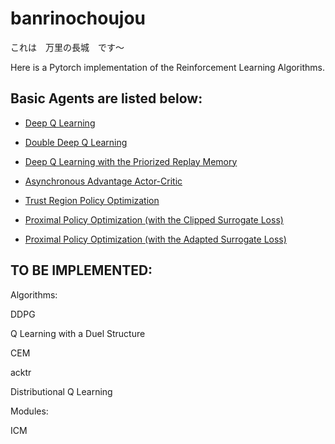 # banrinochoujou
これは　万里の長城　です〜

Here is a Pytorch implementation of the Reinforcement Learning Algorithms.

## Basic Agents are listed below:

* [Deep Q Learning](https://arxiv.org/abs/1312.5602)

* [Double Deep Q Learning](https://arxiv.org/abs/1509.06461)

* [Deep Q Learning with the Priorized Replay Memory](https://arxiv.org/abs/1511.05952)

* [Asynchronous Advantage Actor-Critic](https://arxiv.org/abs/1602.01783)

* [Trust Region Policy Optimization](https://arxiv.org/abs/1502.05477)

* [Proximal Policy Optimization (with the Clipped Surrogate Loss)](https://arxiv.org/abs/1707.06347)

* [Proximal Policy Optimization (with the Adapted Surrogate Loss)](https://arxiv.org/abs/1707.06347)


## TO BE IMPLEMENTED:

Algorithms:

  DDPG

  Q Learning with a Duel Structure

  CEM

  acktr

  Distributional Q Learning


Modules:

  ICM

